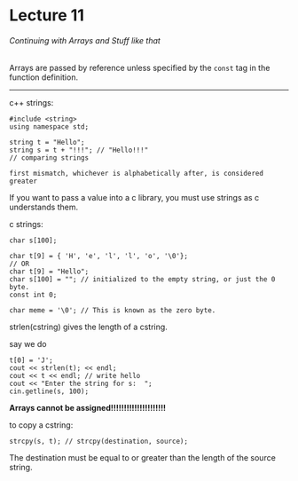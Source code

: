 <h1>Lecture 11</h1>

<h6>Continuing with Arrays and Stuff like that</h6>

Arrays are passed by reference unless specified by the `const` tag in the function definition.

---

c++ strings:

    #include <string>
    using namespace std;

    string t = "Hello";
    string s = t + "!!!"; // "Hello!!!"
    // comparing strings

    first mismatch, whichever is alphabetically after, is considered greater


If you want to pass a value into a c library, you must use strings as c understands them.

c strings:

    char s[100];
    
    char t[9] = { 'H', 'e', 'l', 'l', 'o', '\0'};
    // OR
    char t[9] = "Hello";
    char s[100] = ""; // initialized to the empty string, or just the 0 byte.
    const int 0;

    char meme = '\0'; // This is known as the zero byte.

strlen(cstring) gives the length of a cstring.

say we do

    t[0] = 'J';
    cout << strlen(t); << endl;
    cout << t << endl; // write hello
    cout << "Enter the string for s:  ";
    cin.getline(s, 100);


**Arrays cannot be assigned!!!!!!!!!!!!!!!!!!!!!**

to copy a cstring:

    strcpy(s, t); // strcpy(destination, source);

The destination must be equal to or greater than the length of the source string.